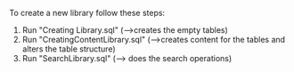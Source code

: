 To create a new library follow these steps: <br/>
<ol>
<li> Run "Creating Library.sql" (-->creates the empty tables)</li> 
<li> Run "CreatingContentLibrary.sql" (-->creates content for the tables and alters the table structure)</li>
<li> Run "SearchLibrary.sql" (--> does the search operations) </li>
